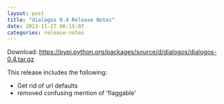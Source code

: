 ```yaml
---
layout: post
title: "dialogos 0.4 Release Notes"
date: 2013-11-27 06:15:07
categories: release-notes
---
```


Download: <https://pypi.python.org/packages/source/d/dialogos/dialogos-0.4.tar.gz>

This release includes the following:

* Get rid of url defaults
* removed confusing mention of 'flaggable'
